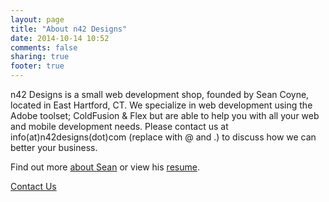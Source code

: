 ```yaml
---
layout: page
title: "About n42 Designs"
date: 2014-10-14 10:52
comments: false
sharing: true
footer: true
---
```


n42 Designs is a small web development shop, founded by Sean Coyne, located in East Hartford, CT. We specialize in web development using the Adobe toolset; ColdFusion & Flex but are able to help you with all your web and mobile development needs. Please contact us at info(at)n42designs(dot)com (replace with @ and .) to discuss how we can better your business.

Find out more [about Sean](http://about.me/seancoyne) or view his [resume](http://careers.stackoverflow.com/seancoyne).

[Contact Us](/contact)